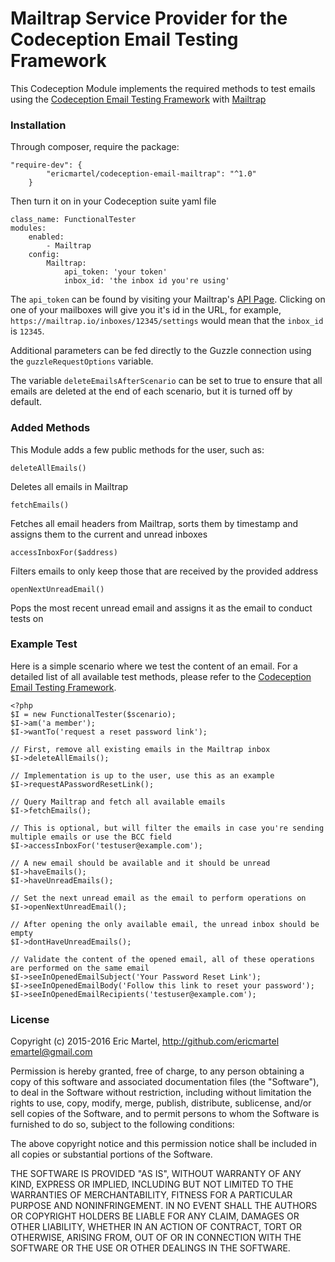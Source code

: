# Mailtrap Service Provider for the Codeception Email Testing Framework

This Codeception Module implements the required methods to test emails using the [Codeception Email Testing Framework][CodeceptionEmailTestingFramework] with [Mailtrap]

### Installation
Through composer, require the package:
```
"require-dev": {
        "ericmartel/codeception-email-mailtrap": "^1.0"
    }
```
Then turn it on in your Codeception suite yaml file
```
class_name: FunctionalTester
modules:
    enabled:
        - Mailtrap
    config:
        Mailtrap:
            api_token: 'your token'
            inbox_id: 'the inbox id you're using'
```
The `api_token` can be found by visiting your Mailtrap's [API Page][MailtrapAPI].  Clicking on one of your mailboxes will give you it's id in the URL, for example, `https://mailtrap.io/inboxes/12345/settings` would mean that the `inbox_id` is `12345`.

Additional parameters can be fed directly to the Guzzle connection using the `guzzleRequestOptions` variable.

The variable `deleteEmailsAfterScenario` can be set to true to ensure that all emails are deleted at the end of each scenario, but it is turned off by default.
### Added Methods
This Module adds a few public methods for the user, such as:
```
deleteAllEmails()
```
Deletes all emails in Mailtrap
```
fetchEmails()
```
Fetches all email headers from Mailtrap, sorts them by timestamp and assigns them to the current and unread inboxes
```
accessInboxFor($address)
```
Filters emails to only keep those that are received by the provided address
```
openNextUnreadEmail()
```
Pops the most recent unread email and assigns it as the email to conduct tests on

### Example Test
Here is a simple scenario where we test the content of an email.  For a detailed list of all available test methods, please refer to the [Codeception Email Testing Framework][CodeceptionEmailTestingFramework].
```
<?php 
$I = new FunctionalTester($scenario);
$I->am('a member');
$I->wantTo('request a reset password link');

// First, remove all existing emails in the Mailtrap inbox
$I->deleteAllEmails();

// Implementation is up to the user, use this as an example
$I->requestAPasswordResetLink();

// Query Mailtrap and fetch all available emails
$I->fetchEmails();

// This is optional, but will filter the emails in case you're sending multiple emails or use the BCC field
$I->accessInboxFor('testuser@example.com');

// A new email should be available and it should be unread
$I->haveEmails();
$I->haveUnreadEmails();

// Set the next unread email as the email to perform operations on
$I->openNextUnreadEmail();

// After opening the only available email, the unread inbox should be empty
$I->dontHaveUnreadEmails();

// Validate the content of the opened email, all of these operations are performed on the same email
$I->seeInOpenedEmailSubject('Your Password Reset Link');
$I->seeInOpenedEmailBody('Follow this link to reset your password');
$I->seeInOpenedEmailRecipients('testuser@example.com');
```

### License
Copyright (c) 2015-2016 Eric Martel, http://github.com/ericmartel <emartel@gmail.com>

Permission is hereby granted, free of charge, to any person obtaining a copy
of this software and associated documentation files (the "Software"), to deal
in the Software without restriction, including without limitation the rights
to use, copy, modify, merge, publish, distribute, sublicense, and/or sell
copies of the Software, and to permit persons to whom the Software is
furnished to do so, subject to the following conditions:

The above copyright notice and this permission notice shall be included in
all copies or substantial portions of the Software.

THE SOFTWARE IS PROVIDED "AS IS", WITHOUT WARRANTY OF ANY KIND, EXPRESS OR
IMPLIED, INCLUDING BUT NOT LIMITED TO THE WARRANTIES OF MERCHANTABILITY,
FITNESS FOR A PARTICULAR PURPOSE AND NONINFRINGEMENT. IN NO EVENT SHALL THE
AUTHORS OR COPYRIGHT HOLDERS BE LIABLE FOR ANY CLAIM, DAMAGES OR OTHER
LIABILITY, WHETHER IN AN ACTION OF CONTRACT, TORT OR OTHERWISE, ARISING FROM,
OUT OF OR IN CONNECTION WITH THE SOFTWARE OR THE USE OR OTHER DEALINGS IN
THE SOFTWARE.

   [Mailtrap]: http://mailtrap.io
   [MailtrapAPI]: https://mailtrap.io/public_api
   [CodeceptionEmailTestingFramework]: https://github.com/ericmartel/codeception-email
   


